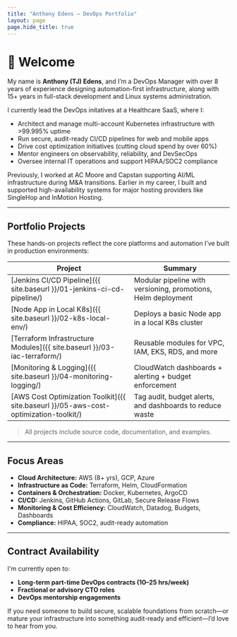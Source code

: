```yaml
---
title: "Anthony Edens – DevOps Portfolio"
layout: page
page.hide_title: true
---
```


# 👋 Welcome

My name is **Anthony (TJ) Edens**, and I’m a DevOps Manager with over 8 years of experience designing automation-first infrastructure, along with 15+ years in full-stack development and Linux systems administration.

I currently lead the DevOps initatives at a Healthcare SaaS, where I:

- Architect and manage multi-account Kubernetes infrastructure with >99.995% uptime
- Run secure, audit-ready CI/CD pipelines for web and mobile apps
- Drive cost optimization initiatives (cutting cloud spend by over 60%)
- Mentor engineers on observability, reliability, and DevSecOps
- Oversee internal IT operations and support HIPAA/SOC2 compliance

Previously, I worked at AC Moore and Capstan supporting AI/ML infrastructure during M&A transitions. Earlier in my career, I built and supported high-availability systems for major hosting providers like SingleHop and InMotion Hosting.

---

## Portfolio Projects

These hands-on projects reflect the core platforms and automation I’ve built in production environments:

| Project | Summary |
|--------|---------|
| [Jenkins CI/CD Pipeline]({{ site.baseurl }}/01-jenkins-ci-cd-pipeline/) | Modular pipeline with versioning, promotions, Helm deployment |
| [Node App in Local K8s]({{ site.baseurl }}/02-k8s-local-env/) | Deploys a basic Node app in a local K8s cluster |
| [Terraform Infrastructure Modules]({{ site.baseurl }}/03-iac-terraform/) | Reusable modules for VPC, IAM, EKS, RDS, and more |
| [Monitoring & Logging]({{ site.baseurl }}/04-monitoring-logging/) | CloudWatch dashboards + alerting + budget enforcement |
| [AWS Cost Optimization Toolkit]({{ site.baseurl }}/05-aws-cost-optimization-toolkit/) | Tag audit, budget alerts, and dashboards to reduce waste |

> All projects include source code, documentation, and examples.

---

## Focus Areas

- **Cloud Architecture:** AWS (8+ yrs), GCP, Azure  
- **Infrastructure as Code:** Terraform, Helm, CloudFormation  
- **Containers & Orchestration:** Docker, Kubernetes, ArgoCD  
- **CI/CD:** Jenkins, GitHub Actions, GitLab, Secure Release Flows  
- **Monitoring & Cost Efficiency:** CloudWatch, Datadog, Budgets, Dashboards  
- **Compliance:** HIPAA, SOC2, audit-ready automation  

---

## Contract Availability

I'm currently open to:

- **Long-term part-time DevOps contracts (10–25 hrs/week)**
- **Fractional or advisory CTO roles**
- **DevOps mentorship engagements**

If you need someone to build secure, scalable foundations from scratch—or mature your infrastructure into something audit-ready and efficient—I’d love to hear from you.